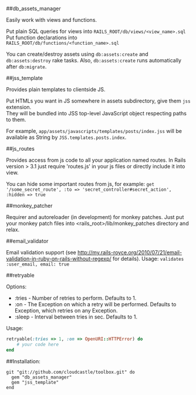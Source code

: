 ##db_assets_manager

Easily work with views and functions.

Put plain SQL queries for views into `RAILS_ROOT/db/views/<view_name>.sql`  
Put function declarations into `RAILS_ROOT/db/functions/<function_name>.sql`

You can create/destroy assets using `db:assets:create` and `db:assets:destroy` rake tasks.
Also, `db:assets:create` runs automatically after `db:migrate`.

##jss_template

Provides plain templates to clientside JS.

Put HTMLs you want in JS somewhere in assets subdirectory, give them `jss` extension.  
They will be bundled into JSS top-level JavaScript object respecting paths to them.

For example, `app/assets/javascripts/templates/posts/index.jss` will be available as
String by `JSS.templates.posts.index`.

##js_routes

Provides access from js code to all your application named routes.
In Rails version > 3.1 just require 'routes.js' in your js files or directly include it into view.

You can hide some important routes from js, for example:
`get '/some_secret_route', :to => 'secret_controller#secret_action', :hidden => true`

##monkey_patcher

Requirer and autoreloader (in development) for monkey patches.
Just put your monkey patch files into <rails_root>/lib/monkey_patches directory and relax.

##email_validator

Email validation support (see http://my.rails-royce.org/2010/07/21/email-validation-in-ruby-on-rails-without-regexp/ for details).
Usage:
`validates :user_email, email: true`

##retryable

Options:
* :tries - Number of retries to perform. Defaults to 1.
* :on    - The Exception on which a retry will be performed. Defaults to Exception, which retries on any Exception.
* :sleep - Interval between tries in sec. Defaults to 1.

Usage:
```ruby
retryable(:tries => 1, :on => OpenURI::HTTPError) do
    # your code here
end
```

##Installation:

	git "git://github.com/cloudcastle/toolbox.git" do
	  gem "db_assets_manager"
	  gem "jss_template"
	end
